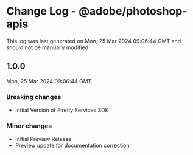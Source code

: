 # Change Log - @adobe/photoshop-apis

This log was last generated on Mon, 25 Mar 2024 09:06:44 GMT and should not be manually modified.

## 1.0.0
Mon, 25 Mar 2024 09:06:44 GMT

### Breaking changes

- Initial Version of Firefly Services SDK

### Minor changes

- Initial Preview Release
- Preview update for documentation correction


